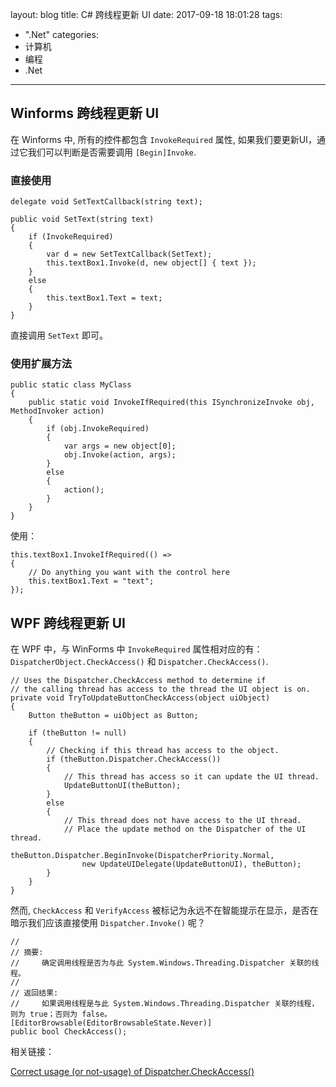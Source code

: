 layout: blog
title: C# 跨线程更新 UI
date: 2017-09-18 18:01:28
tags:
  - ".Net"
categories: 
  - 计算机
  - 编程
  - .Net
---

## Winforms 跨线程更新 UI

在 Winforms 中, 所有的控件都包含 `InvokeRequired` 属性, 如果我们要更新UI，通过它我们可以判断是否需要调用 `[Begin]Invoke`.


### 直接使用

	delegate void SetTextCallback(string text);

	public void SetText(string text)
	{
		if (InvokeRequired)
		{
			var d = new SetTextCallback(SetText);
			this.textBox1.Invoke(d, new object[] { text });
		}
		else
		{
			this.textBox1.Text = text;
		}
	}

直接调用 `SetText` 即可。

<!-- more -->

### 使用扩展方法

    public static class MyClass
    {
		public static void InvokeIfRequired(this ISynchronizeInvoke obj, MethodInvoker action)
		{
			if (obj.InvokeRequired)
			{
				var args = new object[0];
				obj.Invoke(action, args);
			}
			else
			{
				action();
			}
		}
	}

使用：

	this.textBox1.InvokeIfRequired(() =>
	{
		// Do anything you want with the control here
		this.textBox1.Text = "text";
	});


## WPF 跨线程更新 UI

在 WPF 中，与 WinForms 中 `InvokeRequired` 属性相对应的有： `DispatcherObject.CheckAccess()` 和 `Dispatcher.CheckAccess()`.

	// Uses the Dispatcher.CheckAccess method to determine if 
	// the calling thread has access to the thread the UI object is on.
	private void TryToUpdateButtonCheckAccess(object uiObject)
	{
		Button theButton = uiObject as Button;

		if (theButton != null)
		{
		    // Checking if this thread has access to the object.
		    if (theButton.Dispatcher.CheckAccess())
		    {
		        // This thread has access so it can update the UI thread.
		        UpdateButtonUI(theButton);
		    }
		    else
		    {
		        // This thread does not have access to the UI thread.
		        // Place the update method on the Dispatcher of the UI thread.
		        theButton.Dispatcher.BeginInvoke(DispatcherPriority.Normal,
		            new UpdateUIDelegate(UpdateButtonUI), theButton);
		    }
		}
	}

然而, `CheckAccess` 和 `VerifyAccess` 被标记为永远不在智能提示在显示，是否在暗示我们应该直接使用 `Dispatcher.Invoke()` 呢？

    //
    // 摘要:
    //     确定调用线程是否为与此 System.Windows.Threading.Dispatcher 关联的线程。
    //
    // 返回结果:
    //     如果调用线程是与此 System.Windows.Threading.Dispatcher 关联的线程，则为 true；否则为 false。
    [EditorBrowsable(EditorBrowsableState.Never)]
    public bool CheckAccess();

相关链接：

[ Correct usage (or not-usage) of Dispatcher.CheckAccess() ](https://stackoverflow.com/questions/12937902/correct-usage-or-not-usage-of-dispatcher-checkaccess )


